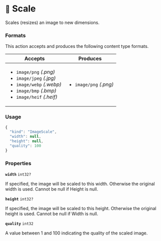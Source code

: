 # <small>:nut_and_bolt:</small> Scale

Scales (resizes) an image to new dimensions.
   
### Formats

This action accepts and produces the following content type formats.

| Accepts | Produces |
|-----|-----|
|<ul><li>`image/png` _(.png)_</li><li>`image/jpeg` _(.jpg)_</li><li>`image/webp` _(.webp)_</li><li>`image/bmp` _(.bmp)_</li><li>`image/heif` _(.heif)_</li></ul>|<ul><li>`image/png` _(.png)_</li></ul>|

### Usage

```js
{
  "kind": "ImageScale",
  "width": null,
  "height": null,
  "quality": 100
}
```
### Properties

**`width`**  `int32?`

If specified, the image will be scaled to this width. Otherwise the original width is used. Cannot be null if Height is null.


**`height`**  `int32?`

If specified, the image will be scaled to this height. Otherwise the original height is used. Cannot be null if Width is null.


**`quality`**  `int32`

A value between 1 and 100 indicating the quality of the scaled image.


